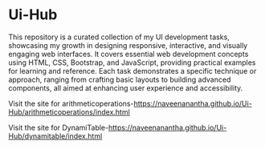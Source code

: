 # Ui-Hub
This repository is a curated collection of my UI development tasks, showcasing my growth in designing responsive, interactive, and visually engaging web interfaces. It covers essential web development concepts using HTML, CSS, Bootstrap, and JavaScript, providing practical examples for learning and reference.
Each task demonstrates a specific technique or approach, ranging from crafting basic layouts to building advanced components, all aimed at enhancing user experience and accessibility.




Visit the site for arithmeticoperations-https://naveenanantha.github.io/Ui-Hub/arithmeticoperations/index.html

Visit the site for DynamiTable-https://naveenanantha.github.io/Ui-Hub/dynamitable/index.html

